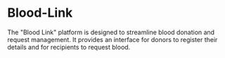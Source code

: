 # Blood-Link
The "Blood Link" platform is designed to streamline blood donation and request management. It provides an interface for donors to register their details and for recipients to request blood.
